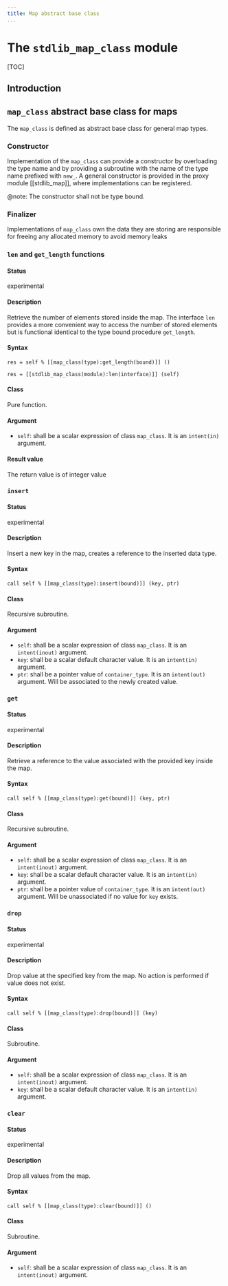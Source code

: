```yaml
---
title: Map abstract base class
...
```


# The `stdlib_map_class` module

[TOC]


## Introduction


## `map_class` abstract base class for maps

The `map_class` is defined as abstract base class for general map types.

### Constructor

Implementation of the `map_class` can provide a constructor by overloading the type name
and by providing a subroutine with the name of the type name prefixed with `new_`.
A general constructor is provided in the proxy module [[stdlib_map]], where implementations
can be registered.

@note: The constructor shall not be type bound.


### Finalizer

Implementations of `map_class` own the data they are storing are responsible for
freeing any allocated memory to avoid memory leaks


### `len` and `get_length` functions

#### Status

experimental

#### Description

Retrieve the number of elements stored inside the map. The interface `len` provides a
more convenient way to access the number of stored elements but is functional identical
to the type bound procedure `get_length`.

#### Syntax

`res = self % [[map_class(type):get_length(bound)]] ()`

`res = [[stdlib_map_class(module):len(interface)]] (self)`

#### Class

Pure function.

#### Argument

- `self`: shall be a scalar expression of class `map_class`. It is an `intent(in)` argument.

#### Result value

The return value is of integer value


### `insert`

#### Status

experimental

#### Description

Insert a new key in the map, creates a reference to the inserted data type.

#### Syntax

`call self % [[map_class(type):insert(bound)]] (key, ptr)`

#### Class

Recursive subroutine.

#### Argument

- `self`: shall be a scalar expression of class `map_class`. It is an `intent(inout)` argument.
- `key`: shall be a scalar default character value. It is an `intent(in)` argument.
- `ptr`: shall be a pointer value of `container_type`. It is an `intent(out)` argument.
  Will be associated to the newly created value.


### `get`

#### Status

experimental

#### Description

Retrieve a reference to the value associated with the provided key inside the map.

#### Syntax

`call self % [[map_class(type):get(bound)]] (key, ptr)`

#### Class

Recursive subroutine.

#### Argument

- `self`: shall be a scalar expression of class `map_class`. It is an `intent(inout)` argument.
- `key`: shall be a scalar default character value. It is an `intent(in)` argument.
- `ptr`: shall be a pointer value of `container_type`. It is an `intent(out)` argument.
  Will be unassociated if no value for `key` exists.


### `drop`

#### Status

experimental

#### Description

Drop value at the specified key from the map. No action is performed if value does not exist.

#### Syntax

`call self % [[map_class(type):drop(bound)]] (key)`

#### Class

Subroutine.

#### Argument

- `self`: shall be a scalar expression of class `map_class`. It is an `intent(inout)` argument.
- `key`: shall be a scalar default character value. It is an `intent(in)` argument.


### `clear`

#### Status

experimental

#### Description

Drop all values from the map.

#### Syntax

`call self % [[map_class(type):clear(bound)]] ()`

#### Class

Subroutine.

#### Argument

- `self`: shall be a scalar expression of class `map_class`. It is an `intent(inout)` argument.
